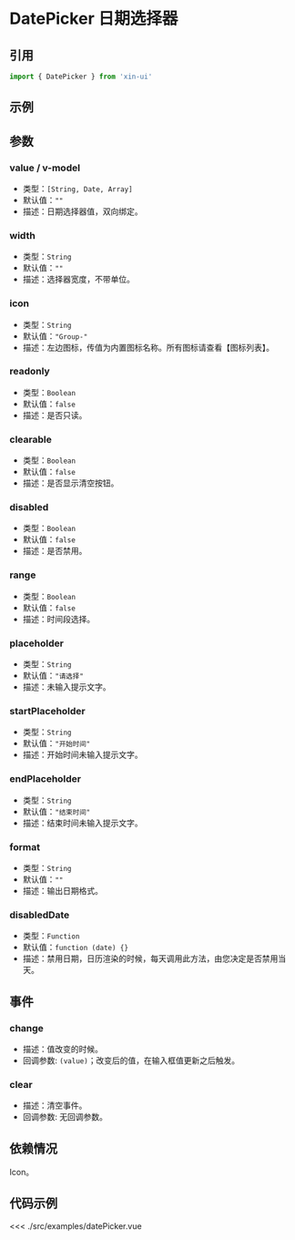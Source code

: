 # DatePicker 日期选择器

## 引用
```js
import { DatePicker } from 'xin-ui'
```

## 示例
<example-date-picker/>

## 参数

### value / v-model

* 类型：`[String, Date, Array]`
* 默认值：`""`
* 描述：日期选择器值，双向绑定。

### width

* 类型：`String`
* 默认值：`""`
* 描述：选择器宽度，不带单位。

### icon

* 类型：`String`
* 默认值：`"Group-"`
* 描述：左边图标，传值为内置图标名称。所有图标请查看【图标列表】。

### readonly

* 类型：`Boolean`
* 默认值：`false`
* 描述：是否只读。

### clearable

* 类型：`Boolean`
* 默认值：`false`
* 描述：是否显示清空按钮。

### disabled

* 类型：`Boolean`
* 默认值：`false`
* 描述：是否禁用。

### range

* 类型：`Boolean`
* 默认值：`false`
* 描述：时间段选择。

### placeholder

* 类型：`String`
* 默认值：`"请选择"`
* 描述：未输入提示文字。

### startPlaceholder

* 类型：`String`
* 默认值：`"开始时间"`
* 描述：开始时间未输入提示文字。

### endPlaceholder

* 类型：`String`
* 默认值：`"结束时间"`
* 描述：结束时间未输入提示文字。

### format

* 类型：`String`
* 默认值：`""`
* 描述：输出日期格式。

### disabledDate

* 类型：`Function`
* 默认值：`function (date) {}`
* 描述：禁用日期，日历渲染的时候，每天调用此方法，由您决定是否禁用当天。

## 事件

### change
* 描述：值改变的时候。
* 回调参数: `(value)`；改变后的值，在输入框值更新之后触发。

### clear
* 描述：清空事件。
* 回调参数: 无回调参数。

## 依赖情况

Icon。

## 代码示例
<<< ./src/examples/datePicker.vue






